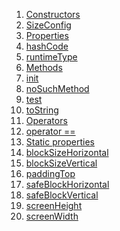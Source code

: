 1.  [Constructors](services_size_config/SizeConfig-class.html#constructors)
2.  [SizeConfig](services_size_config/SizeConfig/SizeConfig.html)
3.  [Properties](services_size_config/SizeConfig-class.html#instance-properties)
4.  [hashCode](https://api.flutter.dev/flutter/dart-core/Object/hashCode.html)
5.  [runtimeType](https://api.flutter.dev/flutter/dart-core/Object/runtimeType.html)
6.  [Methods](services_size_config/SizeConfig-class.html#instance-methods)
7.  [init](services_size_config/SizeConfig/init.html)
8.  [noSuchMethod](https://api.flutter.dev/flutter/dart-core/Object/noSuchMethod.html)
9.  [test](services_size_config/SizeConfig/test.html)
10. [toString](https://api.flutter.dev/flutter/dart-core/Object/toString.html)
11. [Operators](services_size_config/SizeConfig-class.html#operators)
12. [operator
    ==](https://api.flutter.dev/flutter/dart-core/Object/operator_equals.html)
13. [Static
    properties](services_size_config/SizeConfig-class.html#static-properties)
14. [blockSizeHorizontal](services_size_config/SizeConfig/blockSizeHorizontal.html)
15. [blockSizeVertical](services_size_config/SizeConfig/blockSizeVertical.html)
16. [paddingTop](services_size_config/SizeConfig/paddingTop.html)
17. [safeBlockHorizontal](services_size_config/SizeConfig/safeBlockHorizontal.html)
18. [safeBlockVertical](services_size_config/SizeConfig/safeBlockVertical.html)
19. [screenHeight](services_size_config/SizeConfig/screenHeight.html)
20. [screenWidth](services_size_config/SizeConfig/screenWidth.html)
